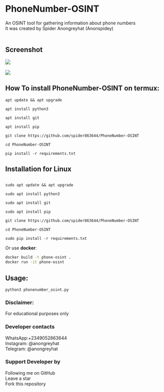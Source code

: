 # PhoneNumber-OSINT

An OSINT tool for gathering information about phone numbers
<br>
It was created by Spider Anongreyhat (Anonspidey) <br><br>

## Screenshot

<img src="phone1.jpg"><br><br>
<img src="phone2.jpg"><br>

## How To install PhoneNumber-OSINT on termux:

```
apt update && apt upgrade

apt install python3

apt install git

apt install pip

git clone https://github.com/spider863644/PhoneNumber-OSINT

cd PhoneNumber-OSINT

pip install -r requirements.txt

```

## Installation for Linux

```

sudo apt update && apt upgrade

sudo apt install python3

sudo apt install git

sudo apt install pip

git clone https://github.com/spider863644/PhoneNumber-OSINT

cd PhoneNumber-OSINT

sudo pip install -r requirements.txt

```

Or use **docker**:

```Bash
docker build -t phone-osint .
docker run -it phone-osint
```

## Usage:

```
python3 phonenumber_osint.py

```

### Disclaimer:

For educational purposes only

### Developer contacts

WhatsApp:+2349052863644<br>
Instagram: @anongreyhat<br>
Telegram: @anongreyhat<br>

### Support Developer by

Following me on GitHub<br>
Leave a star<br>
Fork this repository
